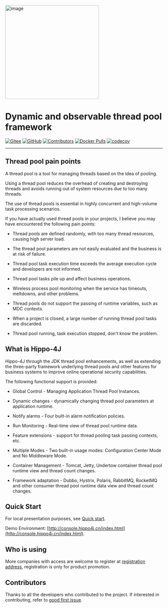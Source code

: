 <img align="center" width="300" alt="image" src="https://user-images.githubusercontent.com/77398366/181906454-b46f6a14-7c2c-4b8f-8b0a-40432521bed8.png">

# Dynamic and observable thread pool framework

[![Gitee](https://gitee.com/magegoofy/hippo4j/badge/star.svg?theme=gvp)](https://gitee.com/magegoofy/hippo4j) [![GitHub](https://img.shields.io/github/stars/opengoofy/hippo4j?color=5470c6)](https://github.com/opengoofy/hippo4j) [![Contributors](https://img.shields.io/github/contributors/opengoofy/hippo4j?color=3ba272)](https://github.com/opengoofy/hippo4j/graphs/contributors) [![Docker Pulls](https://img.shields.io/docker/pulls/hippo4j/hippo4j-server.svg?label=docker%20pulls&color=fac858)](https://store.docker.com/community/images/hippo4j/hippo4j-server) [![codecov](https://codecov.io/gh/opengoofy/hippo4j/branch/develop/graph/badge.svg?token=WBUVJN107I)](https://codecov.io/gh/opengoofy/hippo4j)

-------

## Thread pool pain points

A thread pool is a tool for managing threads based on the idea of pooling.

Using a thread pool reduces the overhead of creating and destroying threads and avoids running out of system resources due to too many threads.

The use of thread pools is essential in highly concurrent and high-volume task processing scenarios.

If you have actually used thread pools in your projects, I believe you may have encountered the following pain points:

- Thread pools are defined randomly, with too many thread resources, causing high server load.

- The thread pool parameters are not easily evaluated and the business is at risk of failure.
- Thread pool task execution time exceeds the average execution cycle and developers are not informed.
- Thread pool tasks pile up and affect business operations.
- Wireless process pool monitoring when the service has timeouts, meltdowns, and other problems.
- Thread pools do not support the passing of runtime variables, such as MDC contexts.
- When a project is closed, a large number of running thread pool tasks are discarded.
- Thread pool running, task execution stopped, don't know the problem.

## What is Hippo-4J

Hippo-4J through the JDK thread pool enhancements, as well as extending the three-party framework underlying thread pools and other features for business systems to improve online operational security capabilities.

The following functional support is provided:

- Global Control - Managing Application Thread Pool Instances.

- Dynamic changes - dynamically changing thread pool parameters at application runtime.
- Notify alarms - Four built-in alarm notification policies.
- Run Monitoring - Real-time view of thread pool runtime data.
- Feature extensions - support for thread pooling task passing contexts, etc.
- Multiple Modes - Two built-in usage modes: Configuration Center Mode and No Middleware Mode.
- Container Management - Tomcat, Jetty, Undertow container thread pool runtime view and thread count changes.
- Framework adaptation - Dubbo, Hystrix, Polaris, RabbitMQ, RocketMQ and other consumer thread pool runtime data view and thread count changes.

## Quick Start

For local presentation purposes, see [Quick start](https://hippo4j.cn/docs/user_docs/user_guide/quick-start).

Demo Environment: [http://console.hippo4j.cn/index.html](http://console.hippo4j.cn/index.html).

## Who is using

More companies with access are welcome to register at [registration address](https://github.com/opengoofy/hippo4j/issues/13), registration is only for product promotion.

## Contributors
Thanks to all the developers who contributed to the project. If interested in contributing, refer to [good first issue](https://github.com/opengoofy/hippo4j/issues?q=is%3Aopen+is%3Aissue+label%3A%22good+first+issue%22).
